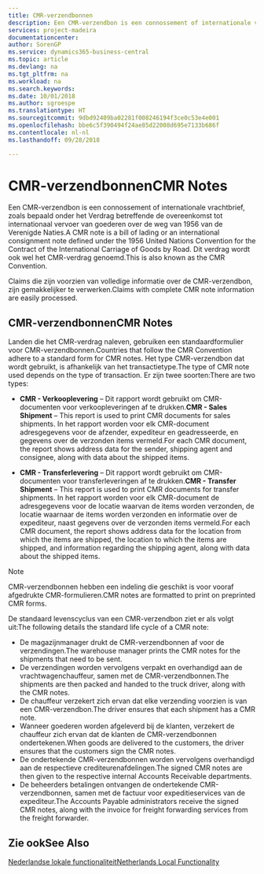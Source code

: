 ```yaml
---
title: CMR-verzendbonnen
description: Een CMR-verzendbon is een connossement of internationale vrachtbrief, zoals bepaald onder het Verdrag betreffende de overeenkomst tot internationaal vervoer van goederen over de weg van 1956 van de Verenigde Naties. Dit verdrag wordt ook wel het CMR-verdrag genoemd.
services: project-madeira
documentationcenter: 
author: SorenGP
ms.service: dynamics365-business-central
ms.topic: article
ms.devlang: na
ms.tgt_pltfrm: na
ms.workload: na
ms.search.keywords: 
ms.date: 10/01/2018
ms.author: sgroespe
ms.translationtype: HT
ms.sourcegitcommit: 9dbd92409ba02281f008246194f3ce0c53e4e001
ms.openlocfilehash: bbe6c5f390494f24ae85d22008d695e7133b686f
ms.contentlocale: nl-nl
ms.lasthandoff: 09/28/2018

---
```

# <a name="cmr-notes"></a><span data-ttu-id="c9363-104">CMR-verzendbonnen</span><span class="sxs-lookup"><span data-stu-id="c9363-104">CMR Notes</span></span>
<span data-ttu-id="c9363-105">Een CMR-verzendbon is een connossement of internationale vrachtbrief, zoals bepaald onder het Verdrag betreffende de overeenkomst tot internationaal vervoer van goederen over de weg van 1956 van de Verenigde Naties.</span><span class="sxs-lookup"><span data-stu-id="c9363-105">A CMR note is a bill of lading or an international consignment note defined under the 1956 United Nations Convention for the Contract of the International Carriage of Goods by Road.</span></span> <span data-ttu-id="c9363-106">Dit verdrag wordt ook wel het CMR-verdrag genoemd.</span><span class="sxs-lookup"><span data-stu-id="c9363-106">This is also known as the CMR Convention.</span></span>  

 <span data-ttu-id="c9363-107">Claims die zijn voorzien van volledige informatie over de CMR-verzendbon, zijn gemakkelijker te verwerken.</span><span class="sxs-lookup"><span data-stu-id="c9363-107">Claims with complete CMR note information are easily processed.</span></span>  

## <a name="cmr-notes"></a><span data-ttu-id="c9363-108">CMR-verzendbonnen</span><span class="sxs-lookup"><span data-stu-id="c9363-108">CMR Notes</span></span>  
<span data-ttu-id="c9363-109">Landen die het CMR-verdrag naleven, gebruiken een standaardformulier voor CMR-verzendbonnen.</span><span class="sxs-lookup"><span data-stu-id="c9363-109">Countries that follow the CMR Convention adhere to a standard form for CMR notes.</span></span> <span data-ttu-id="c9363-110">Het type CMR-verzendbon dat wordt gebruikt, is afhankelijk van het transactietype.</span><span class="sxs-lookup"><span data-stu-id="c9363-110">The type of CMR note used depends on the type of transaction.</span></span> <span data-ttu-id="c9363-111">Er zijn twee soorten:</span><span class="sxs-lookup"><span data-stu-id="c9363-111">There are two types:</span></span>  

- <span data-ttu-id="c9363-112">**CMR - Verkooplevering** – Dit rapport wordt gebruikt om CMR-documenten voor verkoopleveringen af te drukken.</span><span class="sxs-lookup"><span data-stu-id="c9363-112">**CMR - Sales Shipment** – This report is used to print CMR documents for sales shipments.</span></span> <span data-ttu-id="c9363-113">In het rapport worden voor elk CMR-document adresgegevens voor de afzender, expediteur en geadresseerde, en gegevens over de verzonden items vermeld.</span><span class="sxs-lookup"><span data-stu-id="c9363-113">For each CMR document, the report shows address data for the sender, shipping agent and consignee, along with data about the shipped items.</span></span>

- <span data-ttu-id="c9363-114">**CMR - Transferlevering** – Dit rapport wordt gebruikt om CMR-documenten voor transferleveringen af te drukken.</span><span class="sxs-lookup"><span data-stu-id="c9363-114">**CMR - Transfer Shipment** – This report is used to print CMR documents for transfer shipments.</span></span> <span data-ttu-id="c9363-115">In het rapport worden voor elk CMR-document de adresgegevens voor de locatie waarvan de items worden verzonden, de locatie waarnaar de items worden verzonden en informatie over de expediteur, naast gegevens over de verzonden items vermeld.</span><span class="sxs-lookup"><span data-stu-id="c9363-115">For each CMR document, the report shows address data for the location from which the items are shipped, the location to which the items are shipped, and information regarding the shipping agent, along with data about the shipped items.</span></span>  

> [!NOTE]  
>  <span data-ttu-id="c9363-116">CMR-verzendbonnen hebben een indeling die geschikt is voor vooraf afgedrukte CMR-formulieren.</span><span class="sxs-lookup"><span data-stu-id="c9363-116">CMR notes are formatted to print on preprinted CMR forms.</span></span>  

<span data-ttu-id="c9363-117">De standaard levenscyclus van een CMR-verzendbon ziet er als volgt uit:</span><span class="sxs-lookup"><span data-stu-id="c9363-117">The following details the standard life cycle of a CMR note:</span></span>  

- <span data-ttu-id="c9363-118">De magazijnmanager drukt de CMR-verzendbonnen af voor de verzendingen.</span><span class="sxs-lookup"><span data-stu-id="c9363-118">The warehouse manager prints the CMR notes for the shipments that need to be sent.</span></span>  
- <span data-ttu-id="c9363-119">De verzendingen worden vervolgens verpakt en overhandigd aan de vrachtwagenchauffeur, samen met de CMR-verzendbonnen.</span><span class="sxs-lookup"><span data-stu-id="c9363-119">The shipments are then packed and handed to the truck driver, along with the CMR notes.</span></span>  
- <span data-ttu-id="c9363-120">De chauffeur verzekert zich ervan dat elke verzending voorzien is van een CMR-verzendbon.</span><span class="sxs-lookup"><span data-stu-id="c9363-120">The driver ensures that each shipment has a CMR note.</span></span>  
- <span data-ttu-id="c9363-121">Wanneer goederen worden afgeleverd bij de klanten, verzekert de chauffeur zich ervan dat de klanten de CMR-verzendbonnen ondertekenen.</span><span class="sxs-lookup"><span data-stu-id="c9363-121">When goods are delivered to the customers, the driver ensures that the customers sign the CMR notes.</span></span>  
- <span data-ttu-id="c9363-122">De ondertekende CMR-verzendbonnen worden vervolgens overhandigd aan de respectieve crediteurenafdelingen.</span><span class="sxs-lookup"><span data-stu-id="c9363-122">The signed CMR notes are then given to the respective internal Accounts Receivable departments.</span></span>  
- <span data-ttu-id="c9363-123">De beheerders betalingen ontvangen de ondertekende CMR-verzendbonnen, samen met de factuur voor expeditieservices van de expediteur.</span><span class="sxs-lookup"><span data-stu-id="c9363-123">The Accounts Payable administrators receive the signed CMR notes, along with the invoice for freight forwarding services from the freight forwarder.</span></span>  

## <a name="see-also"></a><span data-ttu-id="c9363-124">Zie ook</span><span class="sxs-lookup"><span data-stu-id="c9363-124">See Also</span></span>  
 [<span data-ttu-id="c9363-125">Nederlandse lokale functionaliteit</span><span class="sxs-lookup"><span data-stu-id="c9363-125">Netherlands Local Functionality</span></span>](netherlands-local-functionality.md)


